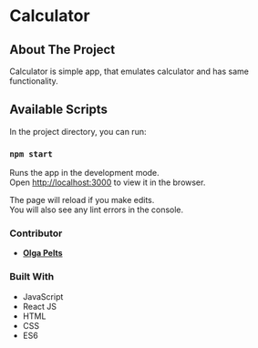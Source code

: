 # Calculator

## About The Project
Calculator is simple app, that emulates calculator and has same functionality. 

## Available Scripts

In the project directory, you can run:

### `npm start`

Runs the app in the development mode.<br />
Open [http://localhost:3000](http://localhost:3000) to view it in the browser.

The page will reload if you make edits.<br />
You will also see any lint errors in the console.


### Contributor

* **[Olga Pelts](https://github.com/pelzolga123)**


### Built With
* JavaScript
* React JS
* HTML
* CSS
* ES6

